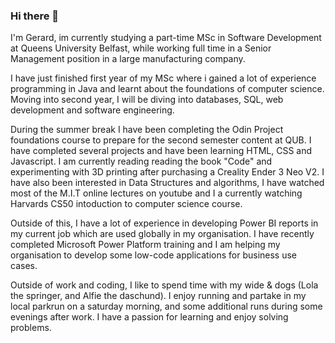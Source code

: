 ### Hi there 👋

I'm Gerard, im currently studying a part-time MSc in Software Development at Queens University Belfast, while working full time in a Senior Management position in a large manufacturing company.

I have just finished first year of my MSc where i gained a lot of experience programming in Java and learnt about the foundations of computer science.
Moving into second year, I will be diving into databases, SQL, web development and software engineering.

During the summer break I have been completing the Odin Project foundations course to prepare for the second semester content at QUB.
I have completed several projects and have been learning HTML, CSS and Javascript.
I am currently reading reading the book "Code" and experimenting with 3D printing after purchasing a Creality Ender 3 Neo V2.
I have also been interested in Data Structures and algorithms, I have watched most of the M.I.T online lectures on youtube and I a currently watching Harvards CS50 intoduction to computer science course.

Outside of this, I have a lot of experience in developing Power BI reports in my current job which are used globally in my organisation. I have recently completed Microsoft Power Platform training and I am helping my organisation to develop some low-code applications for business use cases.

Outside of work and coding, I like to spend time with my wide & dogs (Lola the springer, and Alfie the daschund).
I enjoy running and partake in my local parkrun on a saturday morning, and some additional runs during some evenings after work.
I have a passion for learning and enjoy solving problems.



<!--
**GerardGargan/GerardGargan** is a ✨ _special_ ✨ repository because its `README.md` (this file) appears on your GitHub profile.

Here are some ideas to get you started:

- 🔭 I’m currently working on ...
- 🌱 I’m currently learning ...
- 👯 I’m looking to collaborate on ...
- 🤔 I’m looking for help with ...
- 💬 Ask me about ...
- 📫 How to reach me: ...
- 😄 Pronouns: ...
- ⚡ Fun fact: ...
-->

